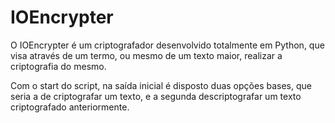 # IOEncrypter
O IOEncrypter é um criptografador desenvolvido totalmente em Python, que visa através de um termo, ou mesmo de um texto maior, realizar a criptografia do mesmo.

Com o start do script, na saída inicial é disposto duas opções bases, que seria a de criptografar um texto, e a segunda descriptografar um texto criptografado anteriormente.
